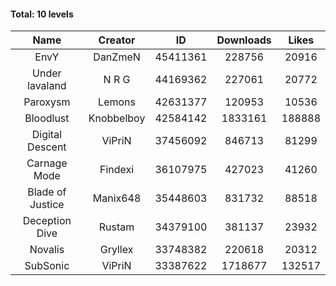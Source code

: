#### Total: 10 levels

| Name | Creator | ID | Downloads | Likes |
|:---:|:---:|:---:|:---:|:---:|
| EnvY | DanZmeN | 45411361 | 228756 | 20916
| Under lavaland | N R G | 44169362 | 227061 | 20772
| Paroxysm | Lemons | 42631377 | 120953 | 10536
| Bloodlust | Knobbelboy | 42584142 | 1833161 | 188888
| Digital Descent | ViPriN | 37456092 | 846713 | 81299
| Carnage Mode | Findexi | 36107975 | 427023 | 41260
| Blade of Justice | Manix648 | 35448603 | 831732 | 88518
| Deception Dive | Rustam | 34379100 | 381137 | 23932
| Novalis | Gryllex | 33748382 | 220618 | 20312
| SubSonic | ViPriN | 33387622 | 1718677 | 132517
